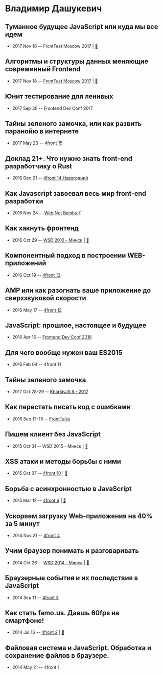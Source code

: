 # Владимир Дашукевич

## Туманное будущее JavaScript или куда мы все идем
- 2017 Nov 18 -- FrontFest Moscow 2017  | [:notebook:](https://speakerdeck.com/frontfest/vladimir-dashukievich-kvartirnik)  
## Алгоритмы и структуры данных меняющие современный Frontend
- 2017 Nov 18 -- [FrontFest Moscow 2017](https://youtu.be/nocJsLFPjNk)  | [:notebook:](https://speakerdeck.com/frontfest/vladimir-dashukievich)  
## Юнит тестирование для ленивых
- 2017 Sep 30 -- Frontend Dev Conf 2017    
## Тайны зеленого замочка, или как развить паранойю в интернете
- 2017 May 23 -- [4front 15](https://www.youtube.com/watch?v=IOBorSRbGYs)    
## Доклад 21+. Что нужно знать front-end разработчику о Rust
- 2016 Dec 21 -- [4front 14 Новогодний](https://www.youtube.com/watch?v=2gIivSjhYOc)    
## Как Javascript завоевал весь мир front-end разработки
- 2016 Nov 24 -- [Web Not Bombs 7](https://www.youtube.com/watch?v=SpFaCSyIy5Q)    
## Как хакнуть фронтенд
- 2016 Oct 29 -- [WSD 2016 - Минск](https://www.youtube.com/watch?v=HYVXxeSjPK8)  | [:notebook:](https://wsd.events/2016/10/29/pres/hacking-frontend/)  
## Компонентный подход в построении WEB-приложений
- 2016 Oct 19 -- [4front 13](https://www.youtube.com/watch?v=sH04-Ypak_s)    
## AMP или как разогнать ваше приложение до сверхзвуковой скорости
- 2016 May 17 -- [4front 12](https://www.youtube.com/watch?v=yamUsRCBqyk)    
## JavaScript: прошлое, настоящее и будущее
- 2016 Apr 16 -- [Frontend Dev Conf 2016](https://www.youtube.com/watch?v=_OcnHy64xM0)    
## Для чего вообще нужен ваш ES2015
- 2016 Feb 04 -- 4front 11    
## Тайны зеленого замочка
- 2017 Oct 28-29 -- [KharkivJS 8 - 2017](https://www.youtube.com/watch?v=VufUKONzZdM)    
## Как перестать писать код с ошибками
- 2016 Sep 17-18 -- [FrontTalks](https://events.yandex.ru/lib/talks/3937/)    
## Пишем клиент без JavaScript
- 2015 Oct 31 -- WSD 2015 - Минск  | [:notebook:](https://wsd.events/2015/10/31/pres/native-client/)  
## XSS атаки и методы борьбы с ними
- 2015 Oct 07 -- [4front 10](https://www.youtube.com/watch?v=h9iQMmjS5ec)  | [:notebook:](http://life777.github.io/https/index.html)  
## Борьба с асинхронностью в JavaScript
- 2015 Mar 12 -- [4front 6](https://www.youtube.com/watch?v=M1N6WlJEEMs)  | [:notebook:](http://life777.github.io/promises/index.html?full#face)  
## Ускоряем загрузку Web-приложения на 40% за 5 минут
- 2014 Nov 21 -- [4front 4](https://youtu.be/iZI-Pt6ntu0)    
## Учим браузер понимать и разговаривать
- 2014 Oct 26 -- [WSD 2014 - Минск](http://youtu.be/9FXTj4jt2T4)  | [:notebook:](https://wsd.events/2014/10/26/pres/speech/)  
## Браузерные события и их последствия в JavaScript
- 2014 Sep 11 -- [4front 3](https://youtu.be/-y2EI-bmZ6g?list=PLnZ0ef3Uu2pt8LWsBTQv9HLn1pYvwz-o0)    
## Как стать famo.us. Даешь 60fps на смартфоне!
- 2014 Jul 16 -- [4front 2](https://www.youtube.com/watch?v=23CUYHoUAl8)  | [:notebook:](https://www.slideshare.net/dashukevichvova/famous-37200054)  
## Файловая система и JavaScript. Обработка и сохранение файлов в браузере.
- 2014 May 21 -- 4front 1    
